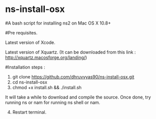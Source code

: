 # ns-install-osx
#A bash script for installing ns2 on Mac OS X 10.8+

#Pre requisites.

Latest version of Xcode.

Latest version of Xquartz. (It can be downloaded from this link : http://xquartz.macosforge.org/landing/)

#Installation steps :

1. git clone https://github.com/dhruvvyas90/ns-install-osx.git
2. cd ns-install-osx
3. chmod +x install.sh && ./install.sh

It will take a while to download and compile the source. 
Once done, try running ns or nam for running ns shell or nam.

4. Restart terminal.
